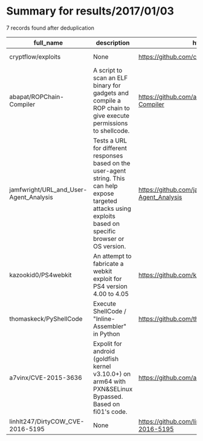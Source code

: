 
# Summary for results/2017/01/03
    
7 records found after deduplication

| full_name | description | html_url | matched_list | matched_count | pushed_at | size | stargazers_count | language | forks_count |
|----------------------------------------|--------------------------------------------------------------------------------------------------------------------------------------------------------------------|-----------------------------------------------------------|----------------|-----------------|---------------------------|--------|--------------------|------------|---------------|
| cryptflow/exploits | None | https://github.com/cryptflow/exploits | ['exploit'] | 1 | 2017-01-03 10:04:26+00:00 | 2524 | 0 | HTML | 0 |
| abapat/ROPChain-Compiler | A script to scan an ELF binary for gadgets and compile a ROP chain to give execute permissions to shellcode. | https://github.com/abapat/ROPChain-Compiler | ['shellcode'] | 1 | 2017-01-03 04:07:32+00:00 | 19 | 5 | Python | 1 |
| jamfwright/URL_and_User-Agent_Analysis | Tests a URL for different responses based on the user-agent string. This can help expose targeted attacks using exploits based on specific browser or OS version. | https://github.com/jamfwright/URL_and_User-Agent_Analysis | ['exploit'] | 1 | 2017-01-03 15:35:43+00:00 | 121 | 0 | Python | 0 |
| kazookid0/PS4webkit | An attempt to fabricate a webkit exploit for PS4 version 4.00 to 4.05 | https://github.com/kazookid0/PS4webkit | ['exploit'] | 1 | 2017-01-03 23:50:12+00:00 | 3853 | 18 | HTML | 5 |
| thomaskeck/PyShellCode | Execute ShellCode / "Inline-Assembler" in Python | https://github.com/thomaskeck/PyShellCode | ['shellcode'] | 1 | 2017-01-03 15:08:10+00:00 | 58 | 29 | Python | 5 |
| a7vinx/CVE-2015-3636 | Expolit for android (goldfish kernel v3.10.0+) on arm64 with PXN&SELinux Bypassed. Based on fi01's code. | https://github.com/a7vinx/CVE-2015-3636 | ['cve-2'] | 1 | 2017-01-03 02:38:48+00:00 | 2912 | 16 | C | 9 |
| linhlt247/DirtyCOW_CVE-2016-5195 | None | https://github.com/linhlt247/DirtyCOW_CVE-2016-5195 | ['cve-2'] | 1 | 2017-01-03 15:44:34+00:00 | 14 | 0 | Shell | 0 |
